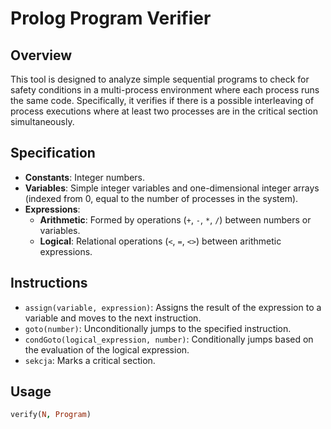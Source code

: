 # Prolog Program Verifier

## Overview

This tool is designed to analyze simple sequential programs to check for safety conditions in a multi-process environment where each process runs the same code. Specifically, it verifies if there is a possible interleaving of process executions where at least two processes are in the critical section simultaneously.

## Specification

- **Constants**: Integer numbers.
- **Variables**: Simple integer variables and one-dimensional integer arrays (indexed from 0, equal to the number of processes in the system).
- **Expressions**:
  - **Arithmetic**: Formed by operations (`+`, `-`, `*`, `/`) between numbers or variables.
  - **Logical**: Relational operations (`<`, `=`, `<>`) between arithmetic expressions.

## Instructions

- `assign(variable, expression)`: Assigns the result of the expression to a variable and moves to the next instruction.
- `goto(number)`: Unconditionally jumps to the specified instruction.
- `condGoto(logical_expression, number)`: Conditionally jumps based on the evaluation of the logical expression.
- `sekcja`: Marks a critical section.

## Usage

```prolog
verify(N, Program)
